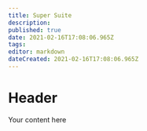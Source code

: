 ```yaml
---
title: Super Suite
description: 
published: true
date: 2021-02-16T17:08:06.965Z
tags: 
editor: markdown
dateCreated: 2021-02-16T17:08:06.965Z
---
```


# Header
Your content here